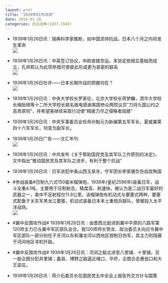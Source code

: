```yaml
---
layout: post
title: "1939年01月26日"
date: 2014-01-26
categories: 抗日战争(1937-1945)
---
```


<meta name="referrer" content="no-referrer" />

- 1939年1月26日讯：瑞典科学家推断，如中国坚持抗战，日本八个月之内将发生革命 <br/><img src="https://ww3.sinaimg.cn/large/aca367d8jw1ecxc9e4f03j208m0h4q5u.jpg" />

- 1939年1月26日讯：中英签订协议，中欧直接空运。本协定依相互基础而成立，孔祥熙认为此项举措可使彼此形成更为紧密的联系 <br/><img src="https://ww1.sinaimg.cn/large/aca367d8jw1ecxaizdyf8j20kk0hbtg4.jpg" />

- 1939年1月26日社评——日本长期作战的把握何在？ <br/><img src="https://ww4.sinaimg.cn/large/aca367d8jw1ecx8slga9hj20oy0y6kcf.jpg" />

- 1939年1月26日讯：中央大学校长罗家伦，北京大学校长蒋梦麟，清华大学校长梅贻琦等十二所大学校长联名致电感谢美国参众两院议员”力持九国公约之高贵原则“，并希望美继续采取行动使”精疲力尽之侵略者屈膝“ 

- 1939年1月26日讯：中央军事委员会任命孙魁元为新编第五军军长，夏威兼第四十六军军长，何宣为副军长。 

- 1939年1月26日广告——文汇年刊 <br/><img src="https://ww4.sinaimg.cn/large/aca367d8jw1ecwux5nqxvj20fr0kq43v.jpg" />

- 1939年1月26日讯：中共发布《关于帮助国民党及其军队工作原则的决定》，文中指出”推动国民党及其军队之进步，有利于整个抗战“ 

- 1939年1月26日讯：日军进犯中条山西玉泉寺，守军团长李家骥负伤自戕殉国 

- #参战装备#日制九六式150毫米榴弹炮，1936年(皇纪2596年)装备日军，战斗全重4.1吨，主要用于压制射击，精度高、射速快，被认为是二战日军最好的武器之一，美中不足射程仅11.9公里。该榴弹炮有机动式与要塞式两种，要塞式配备于关东军黑龙江要塞，机动式装备日本本土重炮兵联队，曾被投入太平洋战场。 <br/><img src="https://ww2.sinaimg.cn/large/aca367d8jw1ecwppk7sxaj20cq154woz.jpg" />

- #冀中反围攻作战# 1939年1月26日讯：由晋西北挺进到冀中平原的八路军第120师主力已与冀中军区部队会合。我120师师长贺龙、政治委员关向应令冀中军区部队一部分别在子牙河以东和潴龙河以西地区钳制日伪军，其主力则隐蔽于河间地区寻机歼敌。 

- #冀中反围攻作战# 1939年1月26日讯：河涧之敌北进至八里铺、十里铺，另一股企图分犯井里铺；蠡县、博野之敌逼近绪口、华侨，企图合击惠伯口和大王梁庄。 

- 1939年1月26日讯：蒋介石委员长在国民党五中全会上报告外交方针与国策 

